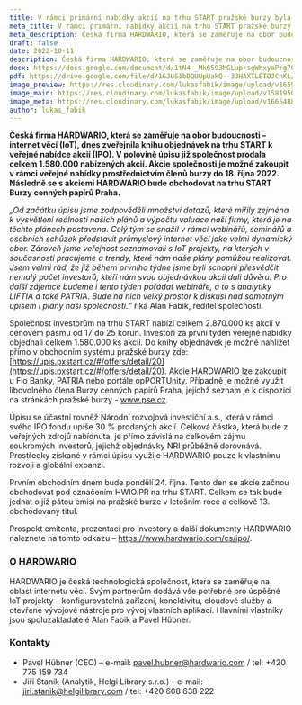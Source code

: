 ```yaml
---
title: V rámci primární nabídky akcií na trhu START pražské burzy byla zveřejněna kniha objednávek společnosti HARDWARIO
meta_title: V rámci primární nabídky akcií na trhu START pražské burzy byla zveřejněna kniha objednávek liberecké společnosti HARDWARIO
meta_description: Česká firma HARDWARIO, která se zaměřuje na obor budoucnosti – internet věcí (IoT), dnes zveřejnila knihu objednávek na trhu START k veřejné nabídce akcií (IPO). V polovině úpisu již společnost prodala celkem 1.580.000 nabízených akcií.
draft: false
date: 2022-10-11
description: Česká firma HARDWARIO, která se zaměřuje na obor budoucnosti – internet věcí (IoT), dnes zveřejnila knihu objednávek na trhu START k veřejné nabídce akcií (IPO). V polovině úpisu již společnost prodala celkem 1.580.000 nabízených akcií.
docx: https://docs.google.com/document/d/1tN4-_Mk6593MGLuprsqWhxyaPrg70Q0j/edit?usp=sharing&ouid=100979526148034723712&rtpof=true&sd=true
pdf: https://drive.google.com/file/d/1GJUS1bDQUUpUakQ--3JHAXTLETOJCnKL/view?usp=sharing
image_preview: https://res.cloudinary.com/lukasfabik/image/upload/v1659092017/press/AlanFabik_PavelHubner-1.jpg
image_main: https://res.cloudinary.com/lukasfabik/image/upload/v1581950249/blog/wide_placeholder.jpg
image_meta: https://res.cloudinary.com/lukasfabik/image/upload/v1665488560/press/2022-10-11-book-published.png
author: lukas_fabik
---
```


**Česká firma HARDWARIO, která se zaměřuje na obor budoucnosti – internet věcí (IoT), dnes zveřejnila knihu objednávek na trhu START k veřejné nabídce akcií (IPO). V polovině úpisu již společnost prodala celkem 1.580.000 nabízených akcií. Akcie společnosti je možné zakoupit v rámci veřejné nabídky prostřednictvím členů burzy do 18. října 2022. Následně se s akciemi HARDWARIO bude obchodovat na trhu START Burzy cenných papírů Praha.**

*„Od začátku úpisu jsme zodpověděli množství dotazů, které mířily zejména k vysvětlení reálnosti našich plánů a výpočtu valuace naší firmy, která je na těchto plánech postavena. Celý tým se snažil v rámci webinářů, seminářů a osobních schůzek představit průmyslový internet věcí jako velmi dynamický obor. Zároveň jsme veřejnost seznamovali s IoT projekty, na kterých v současnosti pracujeme a trendy, které nám naše plány pomůžou realizovat. Jsem velmi rád, že již během prvního týdne jsme byli schopni přesvědčit nemalý počet investorů, kteří nám svou objednávkou akcií dali důvěru. Pro další zájemce budeme i tento týden pořádat webináře, a to s analytiky LIFTIA a také PATRIA. Bude na nich velký prostor k diskusi nad samotným úpisem i plány naší společnosti.“* říká Alan Fabik, ředitel společnosti.

Společnost investorům na trhu START nabízí celkem 2.870.000 ks akcií v cenovém pásmu od 17 do 25 korun. Investoři za první týden veřejné nabídky objednali celkem 1.580.000 ks akcií. Do knihy objednávek je možné nahlížet přímo v obchodním systému pražské burzy zde: [https://upis.pxstart.cz/#/offers/detail/20](https://upis.pxstart.cz/#/offers/detail/20). Akcie HARDWARIO lze zakoupit u Fio Banky, PATRIA nebo portále opPORTUnity. Případně je možné využít libovolného člena Burzy cenných papírů Praha, jejichž seznam je k dispozici na stránkách pražské burzy - www.pse.cz.

Úpisu se účastní rovněž Národní rozvojová investiční a.s., která v rámci svého IPO fondu upíše 30 % prodaných akcií. Celková částka, která bude z veřejných zdrojů nabídnuta, je přímo závislá na celkovém zájmu soukromých investorů, jejichž objednávky NRI průběžně dorovnává. Prostředky získané v rámci úpisu využije HARDWARIO pouze k vlastnímu rozvoji a globální expanzi.

Prvním obchodním dnem bude pondělí 24. října. Tento den se akcie začnou obchodovat pod označením HWIO.PR na trhu START. Celkem se tak bude jednat o již pátou emisi na pražské burze v letošním roce a celkově 13. obchodovaný titul.

Prospekt emitenta, prezentaci pro investory a další dokumenty HARDWARIO naleznete na tomto odkazu – https://www.hardwario.com/cs/ipo/.

### O HARDWARIO
HARDWARIO je česká technologická společnost, která se zaměřuje na oblast internetu věcí. Svým partnerům dodává vše potřebné pro úspěšné IoT projekty – konfigurovatelná zařízení, konektivitu, cloudové služby a otevřené vývojové nástroje pro vývoj vlastních aplikací. Hlavními vlastníky jsou spoluzakladatelé Alan Fabik a Pavel Hübner.

### Kontakty

- Pavel Hübner (CEO) – e-mail: pavel.hubner@hardwario.com / tel: +420 775 159 734
- Jiří Staník (Analytik, Helgi Library s.r.o.) - e-mail: jiri.stanik@helgilibrary.com / tel: +420 608 638 222

